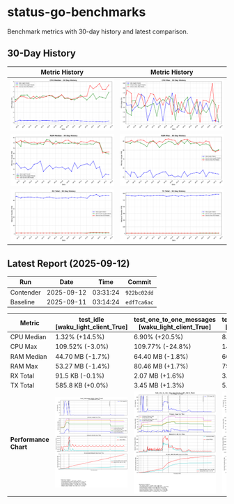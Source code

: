 # status-go-benchmarks

Benchmark metrics with 30-day history and latest comparison.

## 30-Day History

| Metric History                                         | Metric History                                     |
|--------------------------------------------------------|----------------------------------------------------|
| ![cpu_median_history.png](docs/cpu_median_history.png) | ![cpu_max_history.png](docs/cpu_max_history.png)   |
| ![ram_median_history.png](docs/ram_median_history.png) | ![ram_max_history.png](docs/ram_max_history.png)   |
| ![rx_total_history.png](docs/rx_total_history.png)     | ![tx_total_history.png](docs/tx_total_history.png) |

## Latest Report (2025-09-12)

| Run       | Date       | Time     | Commit      |
|-----------|------------|----------|-------------|
| Contender | 2025-09-12 | 03:31:24 | `922bc02dd` |
| Baseline  | 2025-09-11 | 03:14:24 | `edf7ca6ac` |

| Metric                | test_idle<br>[waku_light_client_True]                                                                                            | test_one_to_one_messages<br>[waku_light_client_True]                                                                                                           | test_one_to_one_messages<br>[waku_light_client_False]                                                                                                            |
|-----------------------|----------------------------------------------------------------------------------------------------------------------------------|----------------------------------------------------------------------------------------------------------------------------------------------------------------|------------------------------------------------------------------------------------------------------------------------------------------------------------------|
| CPU Median            | 1.32% (+14.5%)                                                                                                                   | 6.90% (+20.5%)                                                                                                                                                 | 8.37% (+12.2%)                                                                                                                                                   |
| CPU Max               | 109.52% (-3.0%)                                                                                                                  | 109.77% (-24.8%)                                                                                                                                               | 143.68% (+30.5%)                                                                                                                                                 |
| RAM Median            | 44.70 MB (-1.7%)                                                                                                                 | 64.40 MB (-1.8%)                                                                                                                                               | 66.42 MB (+0.5%)                                                                                                                                                 |
| RAM Max               | 53.27 MB (-1.4%)                                                                                                                 | 80.46 MB (+1.7%)                                                                                                                                               | 79.90 MB (+2.3%)                                                                                                                                                 |
| RX Total              | 91.5 KB (-0.1%)                                                                                                                  | 2.07 MB (+1.6%)                                                                                                                                                | 3.02 MB (-1.8%)                                                                                                                                                  |
| TX Total              | 585.8 KB (+0.0%)                                                                                                                 | 3.45 MB (+1.3%)                                                                                                                                                | 5.13 MB (-0.3%)                                                                                                                                                  |
| **Performance Chart** | ![test_idle[waku_light_client_True]](benchmarks/20250912T033124_922bc02dd/test_idle[waku_light_client_True]-20250912-032410.png) | ![test_one_to_one_messages[waku_light_client_True]](benchmarks/20250912T033124_922bc02dd/test_one_to_one_messages[waku_light_client_True]-20250912-033042.png) | ![test_one_to_one_messages[waku_light_client_False]](benchmarks/20250912T033124_922bc02dd/test_one_to_one_messages[waku_light_client_False]-20250912-032726.png) |
